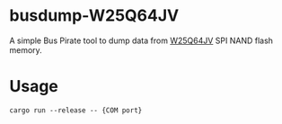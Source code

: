 # busdump-W25Q64JV

A simple Bus Pirate tool to dump data
from [W25Q64JV](https://www.winbond.com/resource-files/W25Q64JV%20RevK%2003102021%20Plus.pdf) SPI NAND flash memory.

# Usage

```
cargo run --release -- {COM port}
```
